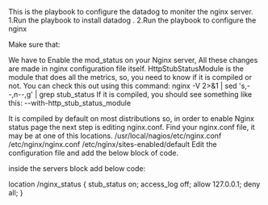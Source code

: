 This is the playbook to configure the datadog to moniter the nginx server.
1.Run the playbook to install datadog .
2.Run the playbook to configure the nginx

Make sure that: 
 
  We have to Enable the mod_status on your Nginx server, All these changes are made in nginx configuration file itself.
HttpStubStatusModule is the module that does all the metrics, so, you need to know if it is compiled or not. You can check this out using this command:
nginx -V 2>&1 | sed 's,--,n--,g' | grep stub_status
If it is compiled, you should see something like this:
--with-http_stub_status_module 

It is compiled by default on most distributions so, in order to enable Nginx status page the next step is editing nginx.conf. Find your nginx.conf file, it may be at one of this locations.
/usr/local/nagios/etc/nginx.conf
/etc/nginx/nginx.conf
/etc/nginx/sites-enabled/default
Edit the configuration file and add the below block of code.

inside the servers block add below code:

location /nginx_status {
stub_status on;
access_log off;
allow 127.0.0.1;
deny all;
}
